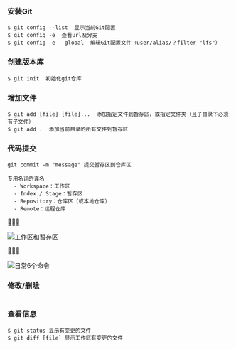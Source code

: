 ### 安装Git
```
$ git config --list  显示当前Git配置
$ git config -e  查看url及分支
$ git config -e --global  编辑Git配置文件（user/alias/？filter "lfs"）
```

### 创建版本库
```
$ git init  初始化git仓库
```

### 增加文件
```
$ git add [file] [file]...  添加指定文件到暂存区，或指定文件夹（且子目录下必须有子文件）
$ git add .  添加当前目录的所有文件到暂存区
```

### 代码提交
```
git commit -m "message" 提交暂存区到仓库区
```
```
专用名词的译名
  - Workspace：工作区
  - Index / Stage：暂存区
  - Repository：仓库区（或本地仓库）
  - Remote：远程仓库
```
[🔗🔗🔗](https://www.liaoxuefeng.com/wiki/0013739516305929606dd18361248578c67b8067c8c017b000/0013745374151782eb658c5a5ca454eaa451661275886c6000)

![工作区和暂存区](https://cdn.liaoxuefeng.com/cdn/files/attachments/001384907702917346729e9afbf4127b6dfbae9207af016000/0)

[🔗🔗🔗](http://www.ruanyifeng.com/blog/2015/12/git-cheat-sheet.html)

![日常6个命令](http://www.ruanyifeng.com/blogimg/asset/2015/bg2015120901.png)

### 修改/删除
```
```
### 查看信息
```
$ git status 显示有变更的文件
$ git diff [file] 显示工作区有变更的文件
```
